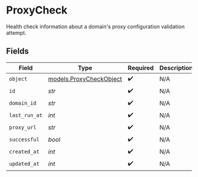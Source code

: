 # ProxyCheck

Health check information about a domain's proxy configuration validation attempt.


## Fields

| Field                                                    | Type                                                     | Required                                                 | Description                                              | Example                                                  |
| -------------------------------------------------------- | -------------------------------------------------------- | -------------------------------------------------------- | -------------------------------------------------------- | -------------------------------------------------------- |
| `object`                                                 | [models.ProxyCheckObject](../models/proxycheckobject.md) | :heavy_check_mark:                                       | N/A                                                      | proxy_check                                              |
| `id`                                                     | *str*                                                    | :heavy_check_mark:                                       | N/A                                                      | chk_3498fd                                               |
| `domain_id`                                              | *str*                                                    | :heavy_check_mark:                                       | N/A                                                      | domain_32hfu3e                                           |
| `last_run_at`                                            | *int*                                                    | :heavy_check_mark:                                       | N/A                                                      | 1622547600                                               |
| `proxy_url`                                              | *str*                                                    | :heavy_check_mark:                                       | N/A                                                      | https://example.com/__clerk                              |
| `successful`                                             | *bool*                                                   | :heavy_check_mark:                                       | N/A                                                      | true                                                     |
| `created_at`                                             | *int*                                                    | :heavy_check_mark:                                       | N/A                                                      | 1622547000                                               |
| `updated_at`                                             | *int*                                                    | :heavy_check_mark:                                       | N/A                                                      | 1622547700                                               |